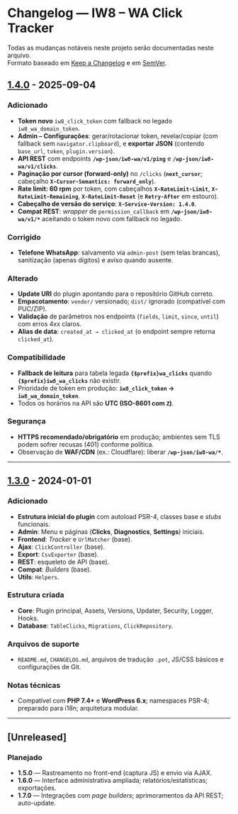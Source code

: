 # Changelog — IW8 – WA Click Tracker

Todas as mudanças notáveis neste projeto serão documentadas neste arquivo.  
Formato baseado em [Keep a Changelog](https://keepachangelog.com/pt-BR/1.0.0/) e em [SemVer](https://semver.org/lang/pt-BR/).

## [1.4.0] - 2025-09-04

### Adicionado

- **Token novo** `iw8_click_token` com fallback no legado `iw8_wa_domain_token`.
- **Admin – Configurações**: gerar/rotacionar token, revelar/copiar (com fallback sem `navigator.clipboard`), e **exportar JSON** (contendo `base_url`, `token`, `plugin.version`).
- **API REST** com endpoints **`/wp-json/iw8-wa/v1/ping`** e **`/wp-json/iw8-wa/v1/clicks`**.
- **Paginação por cursor (forward-only)** no `/clicks` (**`next_cursor`**; cabeçalho **`X-Cursor-Semantics: forward_only`**).
- **Rate limit: 60 rpm** por token, com cabeçalhos **`X-RateLimit-Limit`**, **`X-RateLimit-Remaining`**, **`X-RateLimit-Reset`** (e **`Retry-After`** em estouro).
- **Cabeçalho de versão do serviço**: **`X-Service-Version: 1.4.0`**.
- **Compat REST**: _wrapper_ de `permission_callback` em **`/wp-json/iw8-wa/v1/*`** aceitando o token novo com fallback no legado.

### Corrigido

- **Telefone WhatsApp**: salvamento via `admin-post` (sem telas brancas), sanitização (apenas dígitos) e aviso quando ausente.

### Alterado

- **Update URI** do plugin apontando para o repositório GitHub correto.
- **Empacotamento**: `vendor/` versionado; `dist/` ignorado (compatível com PUC/ZIP).
- **Validação** de parâmetros nos endpoints (`fields`, `limit`, `since`, `until`) com erros 4xx claros.
- **Alias de data**: `created_at → clicked_at` (o endpoint sempre retorna `clicked_at`).

### Compatibilidade

- **Fallback de leitura** para tabela legada **`{$prefix}wa_clicks`** quando **`{$prefix}iw8_wa_clicks`** não existir.
- Prioridade de token em produção: **`iw8_click_token` → `iw8_wa_domain_token`**.
- Todos os horários na API são **UTC (ISO-8601 com `Z`)**.

### Segurança

- **HTTPS recomendado/obrigatório** em produção; ambientes sem TLS podem sofrer recusas (401) conforme política.
- Observação de **WAF/CDN** (ex.: Cloudflare): liberar **`/wp-json/iw8-wa/*`**.

---

## [1.3.0] - 2024-01-01

### Adicionado

- **Estrutura inicial do plugin** com autoload PSR-4, classes base e _stubs_ funcionais.
- **Admin**: Menu e páginas (**Clicks**, **Diagnostics**, **Settings**) iniciais.
- **Frontend**: _Tracker_ e `UrlMatcher` (base).
- **Ajax**: `ClickController` (base).
- **Export**: `CsvExporter` (base).
- **REST**: esqueleto de API (base).
- **Compat**: _Builders_ (base).
- **Utils**: `Helpers`.

### Estrutura criada

- **Core**: Plugin principal, Assets, Versions, Updater, Security, Logger, Hooks.
- **Database**: `TableClicks`, `Migrations`, `ClickRepository`.

### Arquivos de suporte

- `README.md`, `CHANGELOG.md`, arquivos de tradução `.pot`, JS/CSS básicos e configurações de Git.

### Notas técnicas

- Compatível com **PHP 7.4+** e **WordPress 6.x**; namespaces PSR-4; preparado para i18n; arquitetura modular.

---

## [Unreleased]

### Planejado

- **1.5.0** — Rastreamento no front-end (captura JS) e envio via AJAX.
- **1.6.0** — Interface administrativa ampliada; relatórios/estatísticas; exportações.
- **1.7.0** — Integrações com _page builders_; aprimoramentos da API REST; auto-update.

[1.4.0]: https://github.com/Kameloth2004/iw8-wa-click-tracker/releases/tag/v1.4.0
[1.3.0]: https://github.com/Kameloth2004/iw8-wa-click-tracker/releases/tag/v1.3.0

